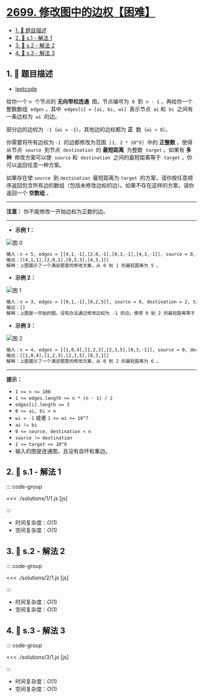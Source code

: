 # [2699. 修改图中的边权【困难】](https://github.com/tnotesjs/TNotes.leetcode/tree/main/notes/2699.%20%E4%BF%AE%E6%94%B9%E5%9B%BE%E4%B8%AD%E7%9A%84%E8%BE%B9%E6%9D%83%E3%80%90%E5%9B%B0%E9%9A%BE%E3%80%91)

<!-- region:toc -->

- [1. 📝 题目描述](#1--题目描述)
- [2. 🎯 s.1 - 解法 1](#2--s1---解法-1)
- [3. 🎯 s.2 - 解法 2](#3--s2---解法-2)
- [4. 🎯 s.3 - 解法 3](#4--s3---解法-3)

<!-- endregion:toc -->

## 1. 📝 题目描述

- [leetcode](https://leetcode.cn/problems/modify-graph-edge-weights/)

给你一个 `n`  个节点的 **无向带权连通**  图，节点编号为  `0`  到  `n - 1` ，再给你一个整数数组  `edges` ，其中  `edges[i] = [ai, bi, wi]`  表示节点  `ai` 和  `bi`  之间有一条边权为  `wi`  的边。

部分边的边权为  `-1`（`wi = -1`），其他边的边权都为 **正**  数（`wi > 0`）。

你需要将所有边权为 `-1`  的边都修改为范围  `[1, 2 * 10^9]`  中的 **正整数** ，使得从节点  `source`  到节点  `destination`  的 **最短距离**  为整数  `target` 。如果有 **多种**  修改方案可以使  `source` 和  `destination`  之间的最短距离等于  `target` ，你可以返回任意一种方案。

如果存在使 `source`  到 `destination`  最短距离为 `target`  的方案，请你按任意顺序返回包含所有边的数组（包括未修改边权的边）。如果不存在这样的方案，请你返回一个 **空数组** 。

---

**注意：** 你不能修改一开始边权为正数的边。

---

- **示例 1：**

![图 0](https://cdn.jsdelivr.net/gh/tnotesjs/imgs@main/2025-09-27-23-20-43.png)

```txt
输入：n = 5, edges = [[4,1,-1],[2,0,-1],[0,3,-1],[4,3,-1]], source = 0, destination = 1, target = 5
输出：[[4,1,1],[2,0,1],[0,3,3],[4,3,1]]
解释：上图展示了一个满足题意的修改方案，从 0 到 1 的最短距离为 5 。
```

- **示例 2：**

![图 1](https://cdn.jsdelivr.net/gh/tnotesjs/imgs@main/2025-09-27-23-20-57.png)

```txt
输入：n = 3, edges = [[0,1,-1],[0,2,5]], source = 0, destination = 2, target = 6
输出：[]
解释：上图是一开始的图。没有办法通过修改边权为 -1 的边，使得 0 到 2 的最短距离等于 6 ，所以返回一个空数组。
```

- **示例 3：**

![图 2](https://cdn.jsdelivr.net/gh/tnotesjs/imgs@main/2025-09-27-23-21-08.png)

```txt
输入：n = 4, edges = [[1,0,4],[1,2,3],[2,3,5],[0,3,-1]], source = 0, destination = 2, target = 6
输出：[[1,0,4],[1,2,3],[2,3,5],[0,3,1]]
解释：上图展示了一个满足题意的修改方案，从 0 到 2 的最短距离为 6 。
```

---

**提示：**

- `1 <= n <= 100`
- `1 <= edges.length <= n * (n - 1) / 2`
- `edges[i].length == 3`
- `0 <= ai, bi < n`
- `wi = -1` 或者 `1 <= wi <= 10^7`
- `ai != bi`
- `0 <= source, destination < n`
- `source != destination`
- `1 <= target <= 10^9`
- 输入的图是连通图，且没有自环和重边。

## 2. 🎯 s.1 - 解法 1

::: code-group

<<< ./solutions/1/1.js [js]

:::

- 时间复杂度：$O(1)$
- 空间复杂度：$O(1)$

## 3. 🎯 s.2 - 解法 2

::: code-group

<<< ./solutions/2/1.js [js]

:::

- 时间复杂度：$O(1)$
- 空间复杂度：$O(1)$

## 4. 🎯 s.3 - 解法 3

::: code-group

<<< ./solutions/3/1.js [js]

:::

- 时间复杂度：$O(1)$
- 空间复杂度：$O(1)$
